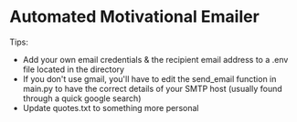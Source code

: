 # Automated Motivational Emailer
Tips:
- Add your own email credentials & the recipient email address to a .env file located in the directory
- If you don't use gmail, you'll have to edit the send_email function in main.py to have the correct details of your SMTP host (usually found through a quick google search)
- Update quotes.txt to something more personal
